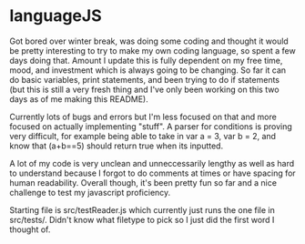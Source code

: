 # languageJS
Got bored over winter break, was doing some coding and thought it would be pretty interesting to try to make my own coding language, so spent a few days doing that.
Amount I update this is fully dependent on my free time, mood, and investment which is always going to be changing. So far it can do basic variables, print statements, and 
been trying to do if statements (but this is still a very fresh thing and I've only been working on this two days as of me making this README). 

Currently lots of bugs and errors but I'm less focused on that and more focused on actually implementing "stuff". A parser for conditions is proving very difficult, for example being able
to take in var a = 3, var b = 2, and know that (a+b==5) should return true when its inputted. 

A lot of my code is very unclean and unneccessarily lengthy as well as hard to understand because I forgot to do comments at times or have spacing for human readability. Overall though, it's been pretty fun so far and a nice challenge to test my javascript proficiency. 

Starting file is src/testReader.js which currently just runs the one file in src/tests/. Didn't know what filetype to pick so I just did the first word I thought of.
